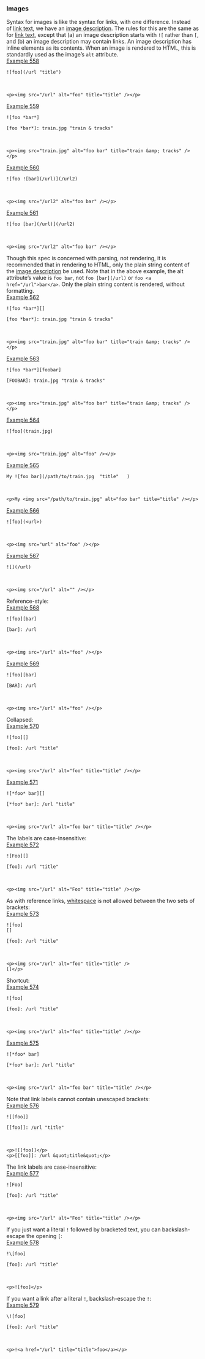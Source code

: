 ### Images

Syntax for images is like the syntax for links, with one difference. Instead of [link text](https://github.github.com/gfm/#link-text), we have an [image description](https://github.github.com/gfm/#image-description). The rules for this are the same as for [link text](https://github.github.com/gfm/#link-text), except that (a) an image description starts with `![` rather than `[`, and (b) an image description may contain links. An image description has inline elements as its contents. When an image is rendered to HTML, this is standardly used as the image’s `alt` attribute.  
[Example 558](https://github.github.com/gfm/#example-558)  

    ![foo](/url "title")

   

    <p><img src="/url" alt="foo" title="title" /></p>

[Example 559](https://github.github.com/gfm/#example-559)  

    ![foo *bar*]
    
    [foo *bar*]: train.jpg "train & tracks"

   

    <p><img src="train.jpg" alt="foo bar" title="train &amp; tracks" /></p>

[Example 560](https://github.github.com/gfm/#example-560)  

    ![foo ![bar](/url)](/url2)

   

    <p><img src="/url2" alt="foo bar" /></p>

[Example 561](https://github.github.com/gfm/#example-561)  

    ![foo [bar](/url)](/url2)

   

    <p><img src="/url2" alt="foo bar" /></p>

Though this spec is concerned with parsing, not rendering, it is recommended that in rendering to HTML, only the plain string content of the [image description](https://github.github.com/gfm/#image-description) be used. Note that in the above example, the alt attribute’s value is `foo bar`, not `foo [bar](/url)` or `foo <a href="/url">bar</a>`. Only the plain string content is rendered, without formatting.  
[Example 562](https://github.github.com/gfm/#example-562)  

    ![foo *bar*][]
    
    [foo *bar*]: train.jpg "train & tracks"

   

    <p><img src="train.jpg" alt="foo bar" title="train &amp; tracks" /></p>

[Example 563](https://github.github.com/gfm/#example-563)  

    ![foo *bar*][foobar]
    
    [FOOBAR]: train.jpg "train & tracks"

   

    <p><img src="train.jpg" alt="foo bar" title="train &amp; tracks" /></p>

[Example 564](https://github.github.com/gfm/#example-564)  

    ![foo](train.jpg)

   

    <p><img src="train.jpg" alt="foo" /></p>

[Example 565](https://github.github.com/gfm/#example-565)  

    My ![foo bar](/path/to/train.jpg  "title"   )

   

    <p>My <img src="/path/to/train.jpg" alt="foo bar" title="title" /></p>

[Example 566](https://github.github.com/gfm/#example-566)  

    ![foo](<url>)

   

    <p><img src="url" alt="foo" /></p>

[Example 567](https://github.github.com/gfm/#example-567)  

    ![](/url)

   

    <p><img src="/url" alt="" /></p>

Reference-style:  
[Example 568](https://github.github.com/gfm/#example-568)  

    ![foo][bar]
    
    [bar]: /url

   

    <p><img src="/url" alt="foo" /></p>

[Example 569](https://github.github.com/gfm/#example-569)  

    ![foo][bar]
    
    [BAR]: /url

   

    <p><img src="/url" alt="foo" /></p>

Collapsed:  
[Example 570](https://github.github.com/gfm/#example-570)  

    ![foo][]
    
    [foo]: /url "title"

   

    <p><img src="/url" alt="foo" title="title" /></p>

[Example 571](https://github.github.com/gfm/#example-571)  

    ![*foo* bar][]
    
    [*foo* bar]: /url "title"

   

    <p><img src="/url" alt="foo bar" title="title" /></p>

The labels are case-insensitive:  
[Example 572](https://github.github.com/gfm/#example-572)  

    ![Foo][]
    
    [foo]: /url "title"

   

    <p><img src="/url" alt="Foo" title="title" /></p>

As with reference links, [whitespace](https://github.github.com/gfm/#whitespace) is not allowed between the two sets of brackets:  
[Example 573](https://github.github.com/gfm/#example-573)  

    ![foo] 
    []
    
    [foo]: /url "title"

   

    <p><img src="/url" alt="foo" title="title" />
    []</p>

Shortcut:  
[Example 574](https://github.github.com/gfm/#example-574)  

    ![foo]
    
    [foo]: /url "title"

   

    <p><img src="/url" alt="foo" title="title" /></p>

[Example 575](https://github.github.com/gfm/#example-575)  

    ![*foo* bar]
    
    [*foo* bar]: /url "title"

   

    <p><img src="/url" alt="foo bar" title="title" /></p>

Note that link labels cannot contain unescaped brackets:  
[Example 576](https://github.github.com/gfm/#example-576)  

    ![[foo]]
    
    [[foo]]: /url "title"

   

    <p>![[foo]]</p>
    <p>[[foo]]: /url &quot;title&quot;</p>

The link labels are case-insensitive:  
[Example 577](https://github.github.com/gfm/#example-577)  

    ![Foo]
    
    [foo]: /url "title"

   

    <p><img src="/url" alt="Foo" title="title" /></p>

If you just want a literal `!` followed by bracketed text, you can backslash-escape the opening `[`:  
[Example 578](https://github.github.com/gfm/#example-578)  

    !\[foo]
    
    [foo]: /url "title"

   

    <p>![foo]</p>

If you want a link after a literal `!`, backslash-escape the `!`:  
[Example 579](https://github.github.com/gfm/#example-579)  

    \![foo]
    
    [foo]: /url "title"

   

    <p>!<a href="/url" title="title">foo</a></p>
    